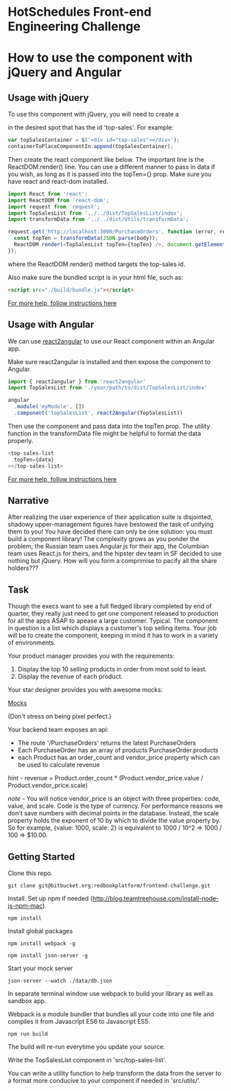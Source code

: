 # HotSchedules Front-end Engineering Challenge

# How to use the component with jQuery and Angular

## Usage with jQuery
To use this component with jQuery, you will need to create a <div> in the desired spot that has the id 'top-sales'. For example:

```javascript
var topSalesContainer = $('<div id="top-sales"></div>');
containerToPlaceComponentIn.append(topSalesContainer);
```

Then create the react component like below. The important line is the ReactDOM.render() line. You can use a different manner to pass in data if you wish, as long as it is passed into the topTen={} prop. Make sure you have react and react-dom installed.

```javascript
import React from 'react';
import ReactDOM from 'react-dom';
import request from 'request';
import TopSalesList from '../../dist/TopSalesList/index';
import transformData from '../../dist/Utils/transformData';

request.get('http://localhost:3000/PurchaseOrders', function (error, response, body) {
  const topTen = transformData(JSON.parse(body));
  ReactDOM.render(<TopSalesList topTen={topTen} />, document.getElementById('top-sales'));
});
```
where the ReactDOM.render() method targets the top-sales id.

Also make sure the bundled script is in your html file, such as:

```html
<script src="./build/bundle.js"></script>
```

[For more help, follow instructions here](https://facebook.github.io/react/docs/integrating-with-other-libraries.html)


## Usage with Angular
We can use [react2angular](https://github.com/coatue-oss/react2angular) to use our React component within an Angular app.

Make sure react2angular is installed and then expose the component to Angular.

```javascript
import { react2angular } from 'react2angular'
import TopSalesList from './your/path/to/dist/TopSalesList/index'

angular
  .module('myModule', [])
  .component('topSalesList', react2Angular(TopSalesList))
```

Then use the component and pass data into the topTen prop. The utility function in the transformData file might be helpful to format the data properly.

```javascript
<top-sales-list
  topTen={data}
></top-sales-list>
```

[For more help, follow instructions here](https://github.com/coatue-oss/react2angular)

## Narrative 

After realizing the user experience of their application suite is disjointed, shadowy upper-management figures
have bestowed the task of unifying them to you! You have decided there can only be one solution: you must build
a component library! The complexity grows as you ponder the problem; the Russian team uses Angular.js for their app,
the Columbian team uses React.js for theirs, and the hipster dev team in SF decided to use nothing but jQuery. How will
you form a comprimise to pacify all the share holders??? 

## Task

Though the execs want to see a full fledged library completed by end of quarter, they really just need to get one
component released to production for all the apps ASAP to apease a large customer. Typical. The component in question is 
a list which displays a customer's top selling items. Your job will be to create the component, keeping in mind it has to work
in a variety of environments.

Your product manager provides you with the requirements:

1. Display the top 10 selling products in order from most sold to least. 
2. Display the revenue of each product.

Your star designer provides you with awesome mocks:

[Mocks](https://drive.google.com/file/d/0B7KmJIsOVjr6YTcwMC11bTBnVGs/view?usp=sharing)

(Don't stress on being pixel perfect.)

Your backend team exposes an api:

* The route '/PurchaseOrders' returns the latest PurchaseOrders
* Each PurchaseOrder has an array of products PurchaseOrder.products
* each Product has an order_count and vendor_price property which can be used to calculate revenue

*hint* - revenue = Product.order_count * (Product.vendor_price.value / Product.vendor_price.scale)

*note* - You will notice vendor_price is an object with three properties: code, value, and scale. Code
is the type of currency. For performance reasons we don't save numbers with decimal points in the database. Instead,
the scale property holds the exponent of 10 by which to divide the value property by. So for example,
{value: 1000, scale: 2} is equivalent to 1000 / 10^2 => 1000 / 100 => $10.00.

## Getting Started 

Clone this repo.

`git clone git@bitbucket.org:redbookplatform/frontend-challenge.git`

Install. Set up npm if needed (http://blog.teamtreehouse.com/install-node-js-npm-mac).

`npm install`

Install global packages

`npm install webpack -g`

`npm install json-server -g`

Start your mock server

`json-server --watch ./data/db.json`

In separate terminal window use webpack to build your library as well as sandbox app.  

Webpack is a module bundler that bundles all your code into one file and compiles it
from Javascript ES6 to Javascript ES5.

`npm run build`

The build will re-run everytime you update your source.  

Write the TopSalesList component in 'src/top-sales-list'.

You can write a utility function to help transform the data from the server to a format more
conducive to your component if needed in 'src/utils/'.



